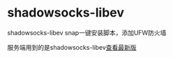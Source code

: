 # shadowsocks-libev
shadowsocks-libev   snap一键安装脚本，添加UFW防火墙

服务端用到的是shadowsocks-libev[查看最新版](https://github.com/shadowsocks/shadowsocks-libev/releases)
